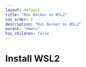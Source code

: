 ```yaml
---
layout: default
title: "Run Docker on WSL2"
nav_order: 2
description: "Run Docker on WSL2"
parent: "Howto"
has_children: false
---
```


# Install WSL2

